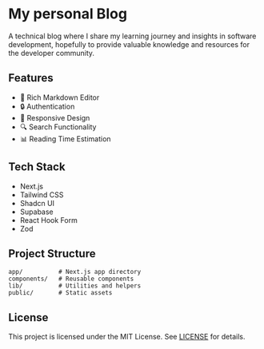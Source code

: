 # My personal Blog

A technical blog where I share my learning journey and insights in software development, hopefully to provide valuable knowledge and resources for the developer community.

## Features
- 📝 Rich Markdown Editor
- 🔒 Authentication
- 🎨 Responsive Design
- 🔍 Search Functionality
- 📊 Reading Time Estimation

## Tech Stack
- Next.js
- Tailwind CSS
- Shadcn UI
- Supabase
- React Hook Form
- Zod

## Project Structure
```
app/          # Next.js app directory
components/   # Reusable components
lib/          # Utilities and helpers
public/       # Static assets
```

## License
This project is licensed under the MIT License. See [LICENSE](https://github.com/MindyTai/techie-sharing-blog/blob/main/LICENSE) for details. 

